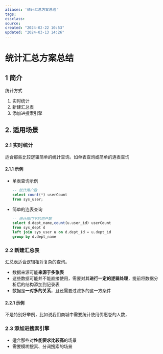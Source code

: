 ```yaml
---
aliases: '统计汇总方案总结'
tags: 
cssclass:
source:
created: "2024-02-22 10:53"
updated: "2024-03-13 14:26"
---
```

# 统计汇总方案总结

## 1 简介

统计方式

1. 实时统计
2. 新建汇总表
3. 添加进搜索引擎

## 2. 适用场景

### 2.1 实时统计

适合那些比较逻辑简单的统计查询。如单表查询或简单的连表查询

#### 2.1.1 示例

- 单表查询示例

  ```sql
  -- 统计用户数
  select count(*) userCount
  from sys_user;
  ```

- 简单的连表查询

  ```sql
  -- 统计部门下的用户数
  select d.dept_name,count(u.user_id) userCount
  from sys_dept d
  left join sys_user u on d.dept_id = u.dept_id
  group by d.dept_name
  ```

### 2.2 新建汇总表

汇总表适合逻辑相对复杂的查询。

- 数据来源可能**来源于多张表**
- 这些数据可能并不能直接使用，需要对其**进行一定的逻辑处理**，提前将数据分析后的结构添加到记录表
- 数据是**一对多的关系**，且还需要过滤多的这一方条件

#### 2.2.1 示例

不是特别好举例，比如说我们商城中需要统计使用优惠卷的人数，

### 2.3 添加进搜索引擎

- 适合那些对**性能要求比较高**的场景
- 需要模糊搜索、分词搜索的场景

